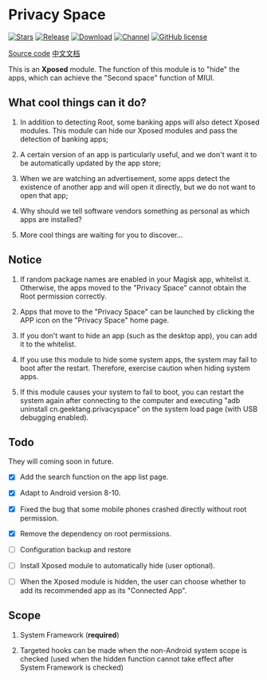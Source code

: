 # Privacy Space

[![Stars](https://img.shields.io/github/stars/Xposed-Modules-Repo/cn.geektang.privacyspace?label=Stars)](https://github.com/GeekTR/PrivacySpace)
[![Release](https://img.shields.io/github/v/release/Xposed-Modules-Repo/cn.geektang.privacyspace?label=Release)](https://github.com/Xposed-Modules-Repo/cn.geektang.privacyspace/releases/latest)
[![Download](https://img.shields.io/github/downloads/Xposed-Modules-Repo/cn.geektang.privacyspace/total)](https://github.com/Xposed-Modules-Repo/cn.geektang.privacyspace/releases/latest)
[![Channel](https://img.shields.io/badge/Follow-Telegram-blue.svg?logo=telegram)](https://t.me/PrivacySpaceAlpha)
[![GitHub license](https://img.shields.io/github/license/Xposed-Modules-Repo/cn.geektang.privacyspace)](https://github.com/Xposed-Modules-Repo/cn.geektang.privacyspace/blob/main/LICENSE)

[Source code](https://github.com/GeekTR/PrivacySpace)  [中文文档](https://github.com/Xposed-Modules-Repo/cn.geektang.privacyspace/blob/main/README_CN.md)

This is an **Xposed** module. The function of this module is to "hide" the apps, which can achieve the "Second space" function of MIUI.

## What cool things can it do?

1. In addition to detecting Root, some banking apps will also detect Xposed modules. This module can hide our Xposed modules and pass the detection of banking apps;

2. A certain version of an app is particularly useful, and we don't want it to be automatically updated by the app store;

3. When we are watching an advertisement, some apps detect the existence of another app and will open it directly, but we do not want to open that app;

4. Why should we tell software vendors something as personal as which apps are installed?

5. More cool things are waiting for you to discover...

## Notice

1. If random package names are enabled in your Magisk app, whitelist it. Otherwise, the apps moved to the "Privacy Space" cannot obtain the Root permission correctly. 

2. Apps that move to the "Privacy Space" can be launched by clicking the APP icon on the "Privacy Space" home page. 

3. If you don't want to hide an app (such as the desktop app), you can add it to the whitelist.

4. If you use this module to hide some system apps, the system may fail to boot after the restart. Therefore, exercise caution when hiding system apps. 

5. If this module causes your system to fail to boot, you can restart the system again after connecting to the computer and executing "adb uninstall cn.geektang.privacyspace" on the system load page (with USB debugging enabled).

## Todo

They will coming soon in future.

- [x] Add the search function on the app list page. 

- [x] Adapt to Android version 8-10. 

- [x] Fixed the bug that some mobile phones crashed directly without root permission. 

- [x] Remove the dependency on root permissions. 

- [ ] Configuration backup and restore

- [ ] Install Xposed module to automatically hide (user optional). 

- [ ] When the Xposed module is hidden, the user can choose whether to add its recommended app as its "Connected App".

## Scope

1. System Framework (**required**)

2. Targeted hooks can be made when the non-Android system scope is checked (used when the hidden function cannot take effect after System Framework is checked)

